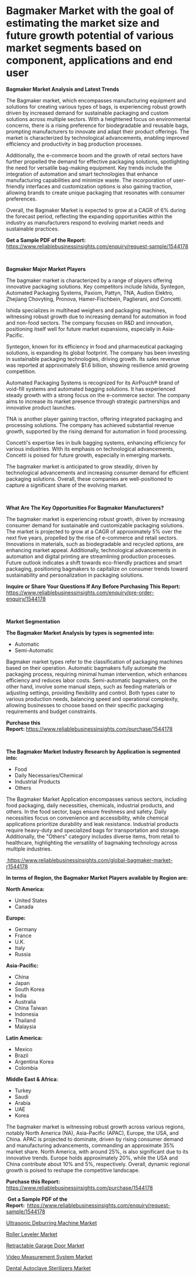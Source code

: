 <p><h1>Bagmaker Market with the goal of estimating the market size and future growth potential of various market segments based on component, applications and end user</h1></p><p><strong>Bagmaker Market Analysis and Latest Trends</strong></p>
<p><p>The Bagmaker market, which encompasses manufacturing equipment and solutions for creating various types of bags, is experiencing robust growth driven by increased demand for sustainable packaging and custom solutions across multiple sectors. With a heightened focus on environmental concerns, there is a rising preference for biodegradable and reusable bags, prompting manufacturers to innovate and adapt their product offerings. The market is characterized by technological advancements, enabling improved efficiency and productivity in bag production processes.</p><p>Additionally, the e-commerce boom and the growth of retail sectors have further propelled the demand for effective packaging solutions, spotlighting the need for versatile bag-making equipment. Key trends include the integration of automation and smart technologies that enhance manufacturing capabilities and minimize waste. The incorporation of user-friendly interfaces and customization options is also gaining traction, allowing brands to create unique packaging that resonates with consumer preferences.</p><p>Overall, the Bagmaker Market is expected to grow at a CAGR of 6% during the forecast period, reflecting the expanding opportunities within the industry as manufacturers respond to evolving market needs and sustainable practices.</p></p>
<p><strong>Get a Sample PDF of the Report:&nbsp;</strong> <a href="https://www.reliablebusinessinsights.com/enquiry/request-sample/1544178?utm_campaign=1873&utm_medium=2&utm_source=Github&utm_content=ia&utm_term=17022025&utm_id=bagmaker">https://www.reliablebusinessinsights.com/enquiry/request-sample/1544178</a></p>
<p>&nbsp;</p>
<p><strong>Bagmaker Major Market Players</strong></p>
<p><p>The bagmaker market is characterized by a range of players offering innovative packaging solutions. Key competitors include Ishida, Syntegon, Automated Packaging Systems, Paxiom, Pattyn, TNA, Audion Elektro, Zhejiang Chovyting, Pronova, Hamer-Fischbein, Paglierani, and Concetti. </p><p>Ishida specializes in multihead weighers and packaging machines, witnessing robust growth due to increasing demand for automation in food and non-food sectors. The company focuses on R&D and innovation, positioning itself well for future market expansions, especially in Asia-Pacific.</p><p>Syntegon, known for its efficiency in food and pharmaceutical packaging solutions, is expanding its global footprint. The company has been investing in sustainable packaging technologies, driving growth. Its sales revenue was reported at approximately $1.6 billion, showing resilience amid growing competition.</p><p>Automated Packaging Systems is recognized for its AirPouch® brand of void-fill systems and automated bagging solutions. It has experienced steady growth with a strong focus on the e-commerce sector. The company aims to increase its market presence through strategic partnerships and innovative product launches.</p><p>TNA is another player gaining traction, offering integrated packaging and processing solutions. The company has achieved substantial revenue growth, supported by the rising demand for automation in food processing.</p><p>Concetti's expertise lies in bulk bagging systems, enhancing efficiency for various industries. With its emphasis on technological advancements, Concetti is poised for future growth, especially in emerging markets.</p><p>The bagmaker market is anticipated to grow steadily, driven by technological advancements and increasing consumer demand for efficient packaging solutions. Overall, these companies are well-positioned to capture a significant share of the evolving market.</p></p>
<p>&nbsp;</p>
<p><strong>What Are The Key Opportunities For Bagmaker Manufacturers?</strong></p>
<p><p>The bagmaker market is experiencing robust growth, driven by increasing consumer demand for sustainable and customizable packaging solutions. The market is projected to grow at a CAGR of approximately 5% over the next five years, propelled by the rise of e-commerce and retail sectors. Innovations in materials, such as biodegradable and recycled options, are enhancing market appeal. Additionally, technological advancements in automation and digital printing are streamlining production processes. Future outlook indicates a shift towards eco-friendly practices and smart packaging, positioning bagmakers to capitalize on consumer trends toward sustainability and personalization in packaging solutions.</p></p>
<p><strong>Inquire or Share Your Questions If Any Before Purchasing This Report:</strong> <a href="https://www.reliablebusinessinsights.com/enquiry/pre-order-enquiry/1544178?utm_campaign=1873&utm_medium=2&utm_source=Github&utm_content=ia&utm_term=17022025&utm_id=bagmaker">https://www.reliablebusinessinsights.com/enquiry/pre-order-enquiry/1544178</a></p>
<p>&nbsp;</p>
<p><strong>Market Segmentation</strong></p>
<p><strong>The Bagmaker Market Analysis by types is segmented into:</strong></p>
<p><ul><li>Automatic</li><li>Semi-Automatic</li></ul></p>
<p><p>Bagmaker market types refer to the classification of packaging machines based on their operation. Automatic bagmakers fully automate the packaging process, requiring minimal human intervention, which enhances efficiency and reduces labor costs. Semi-automatic bagmakers, on the other hand, involve some manual steps, such as feeding materials or adjusting settings, providing flexibility and control. Both types cater to various production needs, balancing speed and operational complexity, allowing businesses to choose based on their specific packaging requirements and budget constraints.</p></p>
<p><strong>Purchase this Report:&nbsp;</strong><a href="https://www.reliablebusinessinsights.com/purchase/1544178?utm_campaign=1873&utm_medium=2&utm_source=Github&utm_content=ia&utm_term=17022025&utm_id=bagmaker">https://www.reliablebusinessinsights.com/purchase/1544178</a></p>
<p>&nbsp;</p>
<p><strong>The Bagmaker Market Industry Research by Application is segmented into:</strong></p>
<p><ul><li>Food</li><li>Daily Necessaries/Chemical</li><li>Industrial Products</li><li>Others</li></ul></p>
<p><p>The Bagmaker Market Application encompasses various sectors, including food packaging, daily necessities, chemicals, industrial products, and others. In the food sector, bags ensure freshness and safety. Daily necessities focus on convenience and accessibility, while chemical applications prioritize durability and leak resistance. Industrial products require heavy-duty and specialized bags for transportation and storage. Additionally, the "Others" category includes diverse items, from retail to healthcare, highlighting the versatility of bagmaking technology across multiple industries.</p></p>
<p><a href="https://www.reliablebusinessinsights.com/global-bagmaker-market-r1544178?utm_campaign=1873&utm_medium=2&utm_source=Github&utm_content=ia&utm_term=17022025&utm_id=bagmaker">&nbsp;https://www.reliablebusinessinsights.com/global-bagmaker-market-r1544178</a></p>
<p><strong>In terms of Region, the Bagmaker Market Players available by Region are:</strong></p>
<p>
    <p> <strong> North America: </strong>
        <ul>
            <li>United States</li>
            <li>Canada</li>
        </ul>
        </p> 
    <p> <strong> Europe: </strong>
        <ul>
            <li>Germany</li>
            <li>France</li>
            <li>U.K.</li>
            <li>Italy</li>
            <li>Russia</li>
        </ul>
        </p> 
    <p> <strong> Asia-Pacific: </strong>
        <ul>
            <li>China</li>
            <li>Japan</li>
            <li>South Korea</li>
            <li>India</li>
            <li>Australia</li>
            <li>China Taiwan</li>
            <li>Indonesia</li>
            <li>Thailand</li>
            <li>Malaysia</li>
        </ul>
        </p> 
    <p> <strong> Latin America: </strong>
        <ul>
            <li>Mexico</li>
            <li>Brazil</li>
            <li>Argentina Korea</li>
            <li>Colombia</li>
        </ul>
        </p> 
    <p> <strong> Middle East & Africa: </strong>
        <ul>
            <li>Turkey</li>
            <li>Saudi</li>
            <li>Arabia</li>
            <li>UAE</li>
            <li>Korea</li>
        </ul>
    </p>
    </p>
<p><p>The bagmaker market is witnessing robust growth across various regions, notably North America (NA), Asia-Pacific (APAC), Europe, the USA, and China. APAC is projected to dominate, driven by rising consumer demand and manufacturing advancements, commanding an approximate 35% market share. North America, with around 25%, is also significant due to its innovative trends. Europe holds approximately 20%, while the USA and China contribute about 10% and 5%, respectively. Overall, dynamic regional growth is poised to reshape the competitive landscape.</p></p>
<p><strong>Purchase this Report: </strong><a href="https://www.reliablebusinessinsights.com/purchase/1544178?utm_campaign=1873&utm_medium=2&utm_source=Github&utm_content=ia&utm_term=17022025&utm_id=bagmaker">https://www.reliablebusinessinsights.com/purchase/1544178</a></p>
<p>&nbsp;<strong>Get a Sample PDF of the Report:&nbsp;&nbsp;</strong><a href="https://www.reliablebusinessinsights.com/enquiry/request-sample/1544178?utm_campaign=1873&utm_medium=2&utm_source=Github&utm_content=ia&utm_term=17022025&utm_id=bagmaker">https://www.reliablebusinessinsights.com/enquiry/request-sample/1544178</a></p>
<p><strong></strong></p>
<p><p><a href="https://github.com/dailyspunj47/Market-Research-Report-List-1/blob/main/ultrasonic-deburring-machine-market.md?utm_campaign=1873&utm_medium=2&utm_source=Github&utm_content=ia&utm_term=17022025&utm_id=bagmaker">Ultrasonic Deburring Machine Market</a></p><p><a href="https://github.com/muvdibezuh/Market-Research-Report-List-1/blob/main/roller-leveler-market.md?utm_campaign=1873&utm_medium=2&utm_source=Github&utm_content=ia&utm_term=17022025&utm_id=bagmaker">Roller Leveler Market</a></p><p><a href="https://github.com/biyajausenik/Market-Research-Report-List-1/blob/main/retractable-garage-door-market.md?utm_campaign=1873&utm_medium=2&utm_source=Github&utm_content=ia&utm_term=17022025&utm_id=bagmaker">Retractable Garage Door Market</a></p><p><a href="https://github.com/ajayanhaizan/Market-Research-Report-List-1/blob/main/video-measurement-system-market.md?utm_campaign=1873&utm_medium=2&utm_source=Github&utm_content=ia&utm_term=17022025&utm_id=bagmaker">Video Measurement System Market</a></p><p><a href="https://github.com/momossidram/Market-Research-Report-List-1/blob/main/dental-autoclave-sterilizers-market.md?utm_campaign=1873&utm_medium=2&utm_source=Github&utm_content=ia&utm_term=17022025&utm_id=bagmaker">Dental Autoclave Sterilizers Market</a></p></p>